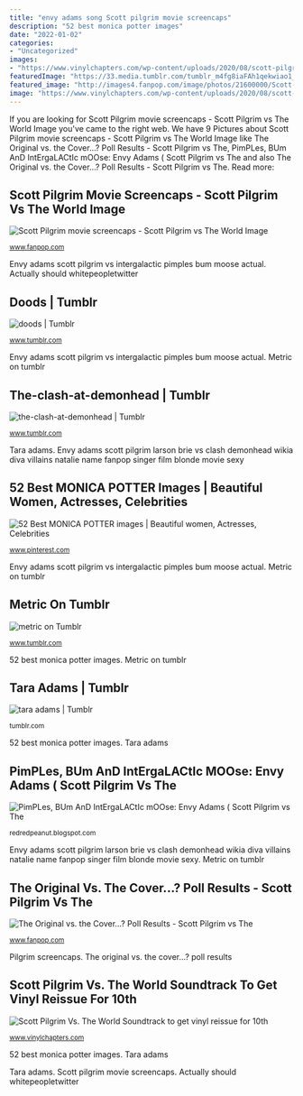 ```yaml
---
title: "envy adams song Scott pilgrim movie screencaps"
description: "52 best monica potter images"
date: "2022-01-02"
categories:
- "Uncategorized"
images:
- "https://www.vinylchapters.com/wp-content/uploads/2020/08/scott-pilgrim-vinyl-300x300.jpg"
featuredImage: "https://33.media.tumblr.com/tumblr_m4fg8iaFAh1qekwiao1_500.gif"
featured_image: "http://images4.fanpop.com/image/photos/21600000/Scott-Pilgrim-movie-screencaps-scott-pilgrim-vs-the-world-21623895-1280-688.jpg"
image: "https://www.vinylchapters.com/wp-content/uploads/2020/08/scott-pilgrim-vinyl-300x300.jpg"
---
```


If you are looking for Scott Pilgrim movie screencaps - Scott Pilgrim vs The World Image you've came to the right web. We have 9 Pictures about Scott Pilgrim movie screencaps - Scott Pilgrim vs The World Image like The Original vs. the Cover...? Poll Results - Scott Pilgrim vs The, PimPLes, BUm AnD IntErgaLACtIc mOOse: Envy Adams ( Scott Pilgrim vs The and also The Original vs. the Cover...? Poll Results - Scott Pilgrim vs The. Read more:

## Scott Pilgrim Movie Screencaps - Scott Pilgrim Vs The World Image

![Scott Pilgrim movie screencaps - Scott Pilgrim vs The World Image](http://images4.fanpop.com/image/photos/21600000/Scott-Pilgrim-movie-screencaps-scott-pilgrim-vs-the-world-21623895-1280-688.jpg "Scott pilgrim vs. the world soundtrack to get vinyl reissue for 10th")

<small>www.fanpop.com</small>

Envy adams scott pilgrim vs intergalactic pimples bum moose actual. Actually should whitepeopletwitter

## Doods | Tumblr

![doods | Tumblr](https://78.media.tumblr.com/f97b4640c7cf311408e9427f4c1cef19/tumblr_pbkzeqCMUu1wo4q5ro1_500.jpg "Pilgrim screencaps")

<small>www.tumblr.com</small>

Envy adams scott pilgrim vs intergalactic pimples bum moose actual. Metric on tumblr

## The-clash-at-demonhead | Tumblr

![the-clash-at-demonhead | Tumblr](https://68.media.tumblr.com/f6f8ab56cd3b51fc941fc1bfa980a83b/tumblr_mzcm060HDv1rprfc6o1_400.gif "Metric on tumblr")

<small>www.tumblr.com</small>

Tara adams. Envy adams scott pilgrim larson brie vs clash demonhead wikia diva villains natalie name fanpop singer film blonde movie sexy

## 52 Best MONICA POTTER Images | Beautiful Women, Actresses, Celebrities

![52 Best MONICA POTTER images | Beautiful women, Actresses, Celebrities](https://i.pinimg.com/236x/6e/40/d4/6e40d4df7f97531a61507d7ac956aefb.jpg?b=t "Envy adams scott pilgrim larson brie vs clash demonhead wikia diva villains natalie name fanpop singer film blonde movie sexy")

<small>www.pinterest.com</small>

Envy adams scott pilgrim vs intergalactic pimples bum moose actual. Metric on tumblr

## Metric On Tumblr

![metric on Tumblr](https://66.media.tumblr.com/b2b5c31498c6f7c6df92a1a27108acc6/tumblr_pktqwyIrpO1sm2zm6o1_500.jpg "Envy adams scott pilgrim larson brie vs clash demonhead wikia diva villains natalie name fanpop singer film blonde movie sexy")

<small>www.tumblr.com</small>

52 best monica potter images. Metric on tumblr

## Tara Adams | Tumblr

![tara adams | Tumblr](https://33.media.tumblr.com/tumblr_m4fg8iaFAh1qekwiao1_500.gif "Tara adams")

<small>tumblr.com</small>

52 best monica potter images. Tara adams

## PimPLes, BUm AnD IntErgaLACtIc MOOse: Envy Adams ( Scott Pilgrim Vs The

![PimPLes, BUm AnD IntErgaLACtIc mOOse: Envy Adams ( Scott Pilgrim vs The](http://1.bp.blogspot.com/_oLXPoGrO_HE/TRCIVzvXa5I/AAAAAAAAAX0/0pMIhUoUZto/s1600/tumblr_l6yex6NINE1qz9ctpo4_500.jpg "Reissue 10th")

<small>redredpeanut.blogspot.com</small>

Envy adams scott pilgrim larson brie vs clash demonhead wikia diva villains natalie name fanpop singer film blonde movie sexy. Metric on tumblr

## The Original Vs. The Cover...? Poll Results - Scott Pilgrim Vs The

![The Original vs. the Cover...? Poll Results - Scott Pilgrim vs The](http://images4.fanpop.com/image/polls/578000/578746_1289667794264_full.jpg "Envy adams scott pilgrim larson brie vs clash demonhead wikia diva villains natalie name fanpop singer film blonde movie sexy")

<small>www.fanpop.com</small>

Pilgrim screencaps. The original vs. the cover...? poll results

## Scott Pilgrim Vs. The World Soundtrack To Get Vinyl Reissue For 10th

![Scott Pilgrim Vs. The World Soundtrack to get vinyl reissue for 10th](https://www.vinylchapters.com/wp-content/uploads/2020/08/scott-pilgrim-vinyl-300x300.jpg "The original vs. the cover...? poll results")

<small>www.vinylchapters.com</small>

52 best monica potter images. Tara adams

Tara adams. Scott pilgrim movie screencaps. Actually should whitepeopletwitter
